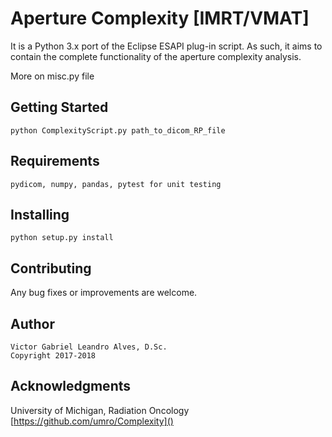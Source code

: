 # Aperture Complexity [IMRT/VMAT]

It is a Python 3.x port of the Eclipse ESAPI plug-in script. 
As such, it aims to contain the complete functionality of  the aperture complexity analysis.

More on misc.py file

## Getting Started

    python ComplexityScript.py path_to_dicom_RP_file
      
## Requirements
    pydicom, numpy, pandas, pytest for unit testing
    
## Installing
    python setup.py install

## Contributing

Any bug fixes or improvements are welcome.

## Author
    Victor Gabriel Leandro Alves, D.Sc.
    Copyright 2017-2018
    
## Acknowledgments

University of Michigan, Radiation Oncology
[https://github.com/umro/Complexity]()